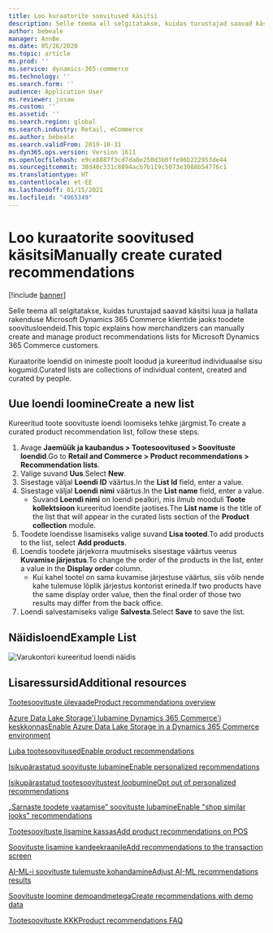 ```yaml
---
title: Loo kuraatorite soovitused käsitsi
description: Selle teema all selgitatakse, kuidas turustajad saavad käsitsi luua ja hallata rakenduse Microsoft Dynamics 365 Commerce klientide jaoks toodete loendeid.
author: bebeale
manager: AnnBe
ms.date: 05/26/2020
ms.topic: article
ms.prod: ''
ms.service: dynamics-365-commerce
ms.technology: ''
ms.search.form: ''
audience: Application User
ms.reviewer: josaw
ms.custom: ''
ms.assetid: ''
ms.search.region: global
ms.search.industry: Retail, eCommerce
ms.author: bebeale
ms.search.validFrom: 2019-10-31
ms.dyn365.ops.version: Version 1611
ms.openlocfilehash: e9ce8887f3cd7da0e250d3b0ffe96b222953de44
ms.sourcegitcommit: 38d40c331c8894acb7b119c5073e3088b54776c1
ms.translationtype: HT
ms.contentlocale: et-EE
ms.lasthandoff: 01/15/2021
ms.locfileid: "4965349"
---
```

# <a name="manually-create-curated-recommendations"></a><span data-ttu-id="9bb23-103">Loo kuraatorite soovitused käsitsi</span><span class="sxs-lookup"><span data-stu-id="9bb23-103">Manually create curated recommendations</span></span>

[!include [banner](includes/banner.md)]

<span data-ttu-id="9bb23-104">Selle teema all selgitatakse, kuidas turustajad saavad käsitsi luua ja hallata rakenduse Microsoft Dynamics 365 Commerce klientide jaoks toodete soovitusloendeid.</span><span class="sxs-lookup"><span data-stu-id="9bb23-104">This topic explains how merchandizers can manually create and manage product recommendations lists for Microsoft Dynamics 365 Commerce customers.</span></span>

<span data-ttu-id="9bb23-105">Kuraatorite loendid on inimeste poolt loodud ja kureeritud individuaalse sisu kogumid.</span><span class="sxs-lookup"><span data-stu-id="9bb23-105">Curated lists are collections of individual content, created and curated by people.</span></span>  

## <a name="create-a-new-list"></a><span data-ttu-id="9bb23-106">Uue loendi loomine</span><span class="sxs-lookup"><span data-stu-id="9bb23-106">Create a new list</span></span>

<span data-ttu-id="9bb23-107">Kureeritud toote soovituste loendi loomiseks tehke järgmist.</span><span class="sxs-lookup"><span data-stu-id="9bb23-107">To create a curated product recommendation list, follow these steps.</span></span>

1. <span data-ttu-id="9bb23-108">Avage **Jaemüük ja kaubandus &gt; Tootesoovitused &gt; Soovituste loendid**.</span><span class="sxs-lookup"><span data-stu-id="9bb23-108">Go to **Retail and Commerce &gt; Product recommendations &gt; Recommendation lists**.</span></span>
1. <span data-ttu-id="9bb23-109">Valige suvand **Uus**.</span><span class="sxs-lookup"><span data-stu-id="9bb23-109">Select **New**.</span></span>
1. <span data-ttu-id="9bb23-110">Sisestage väljal **Loendi ID** väärtus.</span><span class="sxs-lookup"><span data-stu-id="9bb23-110">In the **List Id** field, enter a value.</span></span>
1. <span data-ttu-id="9bb23-111">Sisestage väljal **Loendi nimi** väärtus.</span><span class="sxs-lookup"><span data-stu-id="9bb23-111">In the **List name** field, enter a value.</span></span>
    - <span data-ttu-id="9bb23-112">Suvand **Loendi nimi** on loendi pealkiri, mis ilmub mooduli **Toote kollektsioon** kureeritud loendite jaotises.</span><span class="sxs-lookup"><span data-stu-id="9bb23-112">The **List name** is the title of the list that will appear in the curated lists section of the **Product collection** module.</span></span>
1. <span data-ttu-id="9bb23-113">Toodete loendisse lisamiseks valige suvand **Lisa tooted**.</span><span class="sxs-lookup"><span data-stu-id="9bb23-113">To add products to the list, select **Add products**.</span></span>
1. <span data-ttu-id="9bb23-114">Loendis toodete järjekorra muutmiseks sisestage väärtus veerus **Kuvamise järjestus**.</span><span class="sxs-lookup"><span data-stu-id="9bb23-114">To change the order of the products in the list, enter a value in the **Display order** column.</span></span>
    - <span data-ttu-id="9bb23-115">Kui kahel tootel on sama kuvamise järjestuse väärtus, siis võib nende kahe tulemuse lõplik järjestus kontorist erineda.</span><span class="sxs-lookup"><span data-stu-id="9bb23-115">If two products have the same display order value, then the final order of those two results may differ from the back office.</span></span>
1. <span data-ttu-id="9bb23-116">Loendi salvestamiseks valige **Salvesta**.</span><span class="sxs-lookup"><span data-stu-id="9bb23-116">Select **Save** to save the list.</span></span>

## <a name="example-list"></a><span data-ttu-id="9bb23-117">Näidisloend</span><span class="sxs-lookup"><span data-stu-id="9bb23-117">Example List</span></span>

![Varukontori kureeritud loendi näidis](./media/examplecuratedrecolist.png)

## <a name="additional-resources"></a><span data-ttu-id="9bb23-119">Lisaressursid</span><span class="sxs-lookup"><span data-stu-id="9bb23-119">Additional resources</span></span>

[<span data-ttu-id="9bb23-120">Tootesoovituste ülevaade</span><span class="sxs-lookup"><span data-stu-id="9bb23-120">Product recommendations overview</span></span>](product-recommendations.md)

[<span data-ttu-id="9bb23-121"> Azure Data Lake Storage'i lubamine Dynamics 365 Commerce'i keskkonnas</span><span class="sxs-lookup"><span data-stu-id="9bb23-121">Enable Azure Data Lake Storage in a Dynamics 365 Commerce environment</span></span>](enable-adls-environment.md)

[<span data-ttu-id="9bb23-122">Luba tootesoovitused</span><span class="sxs-lookup"><span data-stu-id="9bb23-122">Enable product recommendations</span></span>](enable-product-recommendations.md)

[<span data-ttu-id="9bb23-123">Isikupärastatud soovituste lubamine</span><span class="sxs-lookup"><span data-stu-id="9bb23-123">Enable personalized recommendations</span></span>](personalized-recommendations.md)

[<span data-ttu-id="9bb23-124">Isikupärastatud tootesoovitustest loobumine</span><span class="sxs-lookup"><span data-stu-id="9bb23-124">Opt out of personalized recommendations</span></span>](personalization-gdpr.md)

[<span data-ttu-id="9bb23-125">„Sarnaste toodete vaatamise” soovituste lubamine</span><span class="sxs-lookup"><span data-stu-id="9bb23-125">Enable "shop similar looks" recommendations</span></span>](shop-similar-looks.md)

[<span data-ttu-id="9bb23-126">Tootesoovituste lisamine kassas</span><span class="sxs-lookup"><span data-stu-id="9bb23-126">Add product recommendations on POS</span></span>](product.md)

[<span data-ttu-id="9bb23-127">Soovituste lisamine kandeekraanile</span><span class="sxs-lookup"><span data-stu-id="9bb23-127">Add recommendations to the transaction screen</span></span>](add-recommendations-control-pos-screen.md)

[<span data-ttu-id="9bb23-128">AI-ML-i soovituste tulemuste kohandamine</span><span class="sxs-lookup"><span data-stu-id="9bb23-128">Adjust AI-ML recommendations results</span></span>](modify-product-recommendation-results.md)

[<span data-ttu-id="9bb23-129">Soovituste loomine demoandmetega</span><span class="sxs-lookup"><span data-stu-id="9bb23-129">Create recommendations with demo data</span></span>](product-recommendations-demo-data.md)

[<span data-ttu-id="9bb23-130">Tootesoovituste KKK</span><span class="sxs-lookup"><span data-stu-id="9bb23-130">Product recommendations FAQ</span></span>](faq-recommendations.md)
